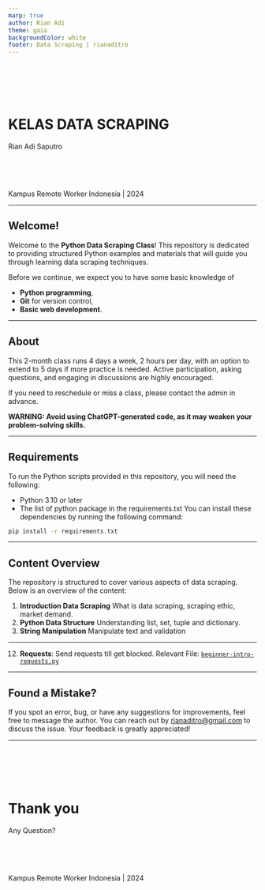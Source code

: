 ```yaml
---
marp: true
author: Rian Adi
theme: gaia
backgroundColor: white
footer: Data Scraping | rianaditro
---
```

<!-- _backgroundColor: grey -->
<!-- _color: white -->
<!-- _paginate: skip -->
<br>
<br>
<br>
<br>

# KELAS DATA SCRAPING
Rian Adi Saputro
<!-- <br> -->
<br>
<br>
<br>

Kampus Remote Worker Indonesia | 2024

---
<!-- paginate: true -->
## Welcome!

Welcome to the **Python Data Scraping Class**! This repository is dedicated to providing structured Python examples and materials that will guide you through learning data scraping techniques. 

Before we continue, we expect you to have some basic knowledge of 
- **Python programming**, 
- **Git** for version control, 
- **Basic web development**.

---
## About
This 2-month class runs 4 days a week, 2 hours per day, with an option to extend to 5 days if more practice is needed. Active participation, asking questions, and engaging in discussions are highly encouraged.

If you need to reschedule or miss a class, please contact the admin in advance.

**WARNING: Avoid using ChatGPT-generated code, as it may weaken your problem-solving skills.**

---
## Requirements
To run the Python scripts provided in this repository, you will need the following:
- Python 3.10 or later
- The list of python package in the requirements.txt
You can install these dependencies by running the following command:
```bash
pip install -r requirements.txt
```

---
## Content Overview
The repository is structured to cover various aspects of data scraping. Below is an overview of the content:
1. **Introduction Data Scraping**
    What is data scraping, scraping ethic, market demand.
2. **Python Data Structure**
    Understanding list, set, tuple and dictionary.
3. **String Manipulation**
    Manipulate text and validation

---
12. **Requests**: Send requests till get blocked.
Relevant File: [`beginner-intro-requests.py`](./basics/beginner-intro-requests.py)

---
## Found a Mistake?
If you spot an error, bug, or have any suggestions for improvements, feel free to message the author. You can reach out by [rianaditro@gmail.com](mailto:rianaditro@gmail.com) to discuss the issue. Your feedback is greatly appreciated!

---
<!-- _backgroundColor: grey -->
<!-- _color: white -->
<!-- _paginate: false -->
<br>
<br>
<br>
<br>

# Thank you
Any Question?
<!-- <br> -->
<br>
<br>
<br>

Kampus Remote Worker Indonesia | 2024

